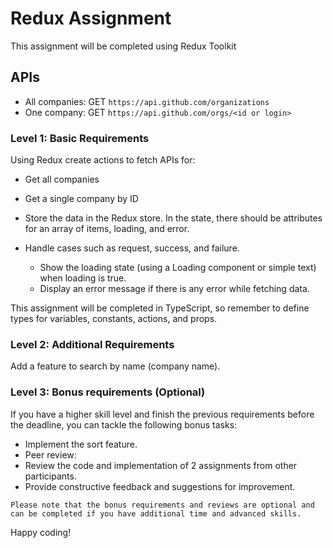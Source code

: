 # Redux Assignment

This assignment will be completed using Redux Toolkit

## APIs

- All companies: GET `https://api.github.com/organizations`
- One company: GET `https://api.github.com/orgs/<id or login>`



### Level 1: Basic Requirements

Using Redux create actions to fetch APIs for:

- Get all companies
- Get a single company by ID

- Store the data in the Redux store. In the state, there should be attributes for an array of items, loading, and error.
- Handle cases such as request, success, and failure.
  - Show the loading state (using a Loading component or simple text) when loading is true.
  - Display an error message if there is any error while fetching data.

This assignment will be completed in TypeScript, so remember to define types for variables, constants, actions, and props.

### Level 2: Additional Requirements

Add a feature to search by name (company name).

### Level 3: Bonus requirements (Optional)
If you have a higher skill level and finish the previous requirements before the deadline, you can tackle the following bonus tasks:
- Implement the sort feature.
- Peer review:
- Review the code and implementation of 2 assignments from other participants.
- Provide constructive feedback and suggestions for improvement.


`Please note that the bonus requirements and reviews are optional and can be completed if you have additional time and advanced skills.`


Happy coding!
